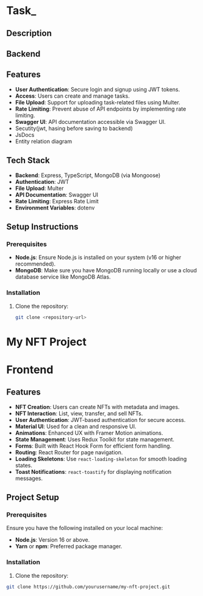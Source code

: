 # Task_

## Description

## Backend

## Features

- **User Authentication**: Secure login and signup using JWT tokens.
- **Access**: Users can create and manage tasks.
- **File Upload**: Support for uploading task-related files using Multer.
- **Rate Limiting**: Prevent abuse of API endpoints by implementing rate limiting.
- **Swagger UI**: API documentation accessible via Swagger UI.
- Secutity(jwt, hasing before saving to backend)
- JsDocs
- Entity relation diagram 
  
## Tech Stack

- **Backend**: Express, TypeScript, MongoDB (via Mongoose)
- **Authentication**: JWT
- **File Upload**: Multer
- **API Documentation**: Swagger UI
- **Rate Limiting**: Express Rate Limit
- **Environment Variables**: dotenv

## Setup Instructions

### Prerequisites

- **Node.js**: Ensure Node.js is installed on your system (v16 or higher recommended).
- **MongoDB**: Make sure you have MongoDB running locally or use a cloud database service like MongoDB Atlas.

### Installation

1. Clone the repository:
   ```bash
   git clone <repository-url>


# My NFT Project

# Frontend 

## Features

- **NFT Creation**: Users can create NFTs with metadata and images.
- **NFT Interaction**: List, view, transfer, and sell NFTs.
- **User Authentication**: JWT-based authentication for secure access.
- **Material UI**: Used for a clean and responsive UI.
- **Animations**: Enhanced UX with Framer Motion animations.
- **State Management**: Uses Redux Toolkit for state management.
- **Forms**: Built with React Hook Form for efficient form handling.
- **Routing**: React Router for page navigation.
- **Loading Skeletons**: Use `react-loading-skeleton` for smooth loading states.
- **Toast Notifications**: `react-toastify` for displaying notification messages.

## Project Setup

### Prerequisites

Ensure you have the following installed on your local machine:

- **Node.js**: Version 16 or above.
- **Yarn** or **npm**: Preferred package manager.

### Installation

1. Clone the repository:

```bash
git clone https://github.com/yourusername/my-nft-project.git

